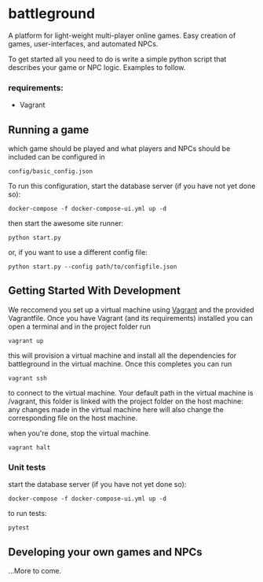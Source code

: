 # battleground

A platform for light-weight multi-player online games. Easy creation of games, user-interfaces, and automated NPCs.

To get started all you need to do is write a simple python script that describes your game or NPC logic. Examples to follow.

### requirements:
- Vagrant

## Running a game
which game should be played and what players and NPCs should be included can be configured in
```
config/basic_config.json
```

To run this configuration, start the database server (if you have not yet done so):
```
docker-compose -f docker-compose-ui.yml up -d
```

then start the awesome site runner:
```
python start.py
```

or, if you want to use a different config file:
```
python start.py --config path/to/configfile.json
```

## Getting Started With Development
We reccomend you set up a virtual machine using [Vagrant](https://www.vagrantup.com/) and the provided Vagrantfile. Once you have Vagrant (and its requirements) installed you can open a terminal and in the project folder run

```
vagrant up
```

this will provision a virtual machine and install all the dependencies for battleground in the virtual machine. Once this completes you can run

```
vagrant ssh
```

to connect to the virtual machine. Your default path in the virtual machine is /vagrant, this folder is linked with the project folder on the host machine: any changes made in the virtual machine here will also change the corresponding file on the host machine.

when you're done, stop the virtual machine.

```
vagrant halt
```


### Unit tests

start the database server (if you have not yet done so):
```
docker-compose -f docker-compose-ui.yml up -d
```

to run tests:
```
pytest
```

## Developing your own games and NPCs

...More to come.

